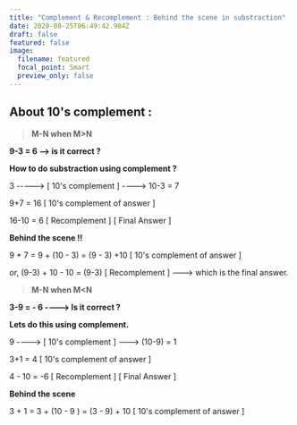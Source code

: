 ```yaml
---
title: "Complement & Recomplement : Behind the scene in substraction"
date: 2020-08-25T06:49:42.984Z
draft: false
featured: false
image:
  filename: featured
  focal_point: Smart
  preview_only: false
---
```

## **About 10's complement :**

> **M-N when      M>N**

 **9-3 = 6  --> is it correct ?**

**How to do substraction using complement ?**

3 -----> \[ 10's complement ] ---->  10-3 = 7

9+7 = 16   \[ 10's complement of answer ]

16-10 = 6  \[ Recomplement ] \[ Final Answer ]

**Behind the scene !!**

9 + 7 = 9 + (10 - 3) = (9 - 3) +10  \[ 10's complement of answer ]

or, (9-3) + 10  - 10 = (9-3) \[ Recomplement ] ---> which is the final answer.

> **M-N when M<N**

**3-9 = - 6 ----> Is it correct ?**

**Lets do this using complement.** 

9 ----> \[ 10's complement ]  ---> (10-9) = 1

3+1 = 4 \[ 10's complement of answer ]

4 - 10 = -6 \[ Recomplement ] \[ Final Answer ]

**Behind the scene**

3 + 1 = 3 + (10 - 9 ) = (3 - 9) + 10 \[ 10's complement of answer ]